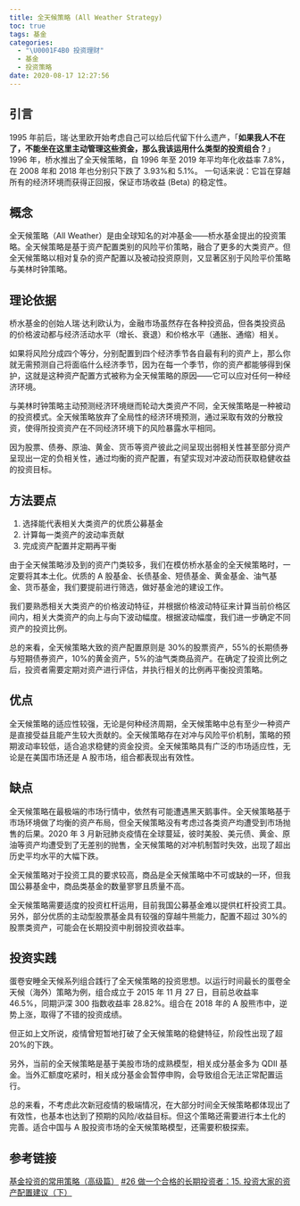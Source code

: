 ```yaml
---
title: 全天候策略 (All Weather Strategy)
toc: true
tags: 基金
categories:
  - "\U0001F4B0 投资理财"
  - 基金
  - 投资策略
date: 2020-08-17 12:27:56
---
```

## 引言
1995 年前后，瑞·达里欧开始考虑自己可以给后代留下什么遗产，「**如果我人不在了，不能坐在这里主动管理这些资金，那么我该运用什么类型的投资组合？**」1996 年，桥水推出了全天候策略，自 1996 年至 2019 年平均年化收益率 7.8%，在 2008 年和 2018 年也分别只下跌了 3.93%和 5.1%。
一句话来说：它旨在穿越所有的经济环境而获得正回报，保证市场收益 (Beta) 的稳定性。
## 概念

全天候策略（All Weather）是由全球知名的对冲基金——桥水基金提出的投资策略。全天候策略是基于资产配置类别的风险平价策略，融合了更多的大类资产。但全天候策略以相对复杂的资产配置以及被动投资原则，又显著区别于风险平价策略与美林时钟策略。

## 理论依据 

桥水基金的创始人瑞·达利欧认为，金融市场虽然存在各种投资品，但各类投资品的价格波动都与经济活动水平（增长、衰退）和价格水平（通胀、通缩）相关。

如果将风险分成四个等分，分别配置到四个经济季节各自最有利的资产上，那么你就无需预测自己将面临什么经济季节，因为在每一个季节，你的资产都能够得到保护，这就是这种资产配置方式被称为全天候策略的原因——它可以应对任何一种经济环境。

与美林时钟策略主动预测经济环境继而轮动大类资产不同，全天候策略是一种被动的投资模式。全天候策略放弃了全局性的经济环境预测，通过采取有效的分散投资，使得所投资资产在不同经济环境下的风险暴露水平相同。

因为股票、债券、原油、黄金、货币等资产彼此之间呈现出弱相关性甚至部分资产呈现出一定的负相关性，通过均衡的资产配置，有望实现对冲波动而获取稳健收益的投资目标。

## 方法要点

1. 选择能代表相关大类资产的优质公募基金
2. 计算每一类资产的波动率贡献
3. 完成资产配置并定期再平衡

由于全天候策略涉及到的资产门类较多，我们在模仿桥水基金的全天候策略时，一定要将其本土化。优质的 A 股基金、长债基金、短债基金、黄金基金、油气基金、货币基金，我们要提前进行筛选，做好基金池的建设工作。

我们要熟悉相关大类资产的价格波动特征，并根据价格波动特征来计算当前价格区间内，相关大类资产的向上与向下波动幅度。根据波动幅度，我们进一步确定不同资产的投资比例。

总的来看，全天候策略大致的资产配置原则是 30%的股票资产，55%的长期债券与短期债券资产，10%的黄金资产，5%的油气类商品资产。在确定了投资比例之后，投资者需要定期对资产进行评估，并执行相关的比例再平衡投资策略。

## 优点 

全天候策略的适应性较强，无论是何种经济周期，全天候策略中总有至少一种资产是直接受益且能产生较大贡献的。全天候策略存在对冲与风险平价机制，策略的预期波动率较低，适合追求稳健的资金投资。全天候策略具有广泛的市场适应性，无论是在美国市场还是 A 股市场，组合都表现出有效性。

## 缺点 

全天候策略在最极端的市场行情中，依然有可能遭遇黑天鹅事件。全天候策略基于市场环境做了均衡的资产布局，但全天候策略没有考虑过各类资产均遭受到市场抛售的后果。2020 年 3 月新冠肺炎疫情在全球蔓延，彼时美股、美元债、黄金、原油等资产均遭受到了无差别的抛售，全天候策略的对冲机制暂时失效，出现了超出历史平均水平的大幅下跌。

全天候策略对于投资工具的要求较高，商品是全天候策略中不可或缺的一环，但我国公募基金中，商品类基金的数量寥寥且质量不高。

全天候策略需要适度的投资杠杆运用，目前我国公募基金难以提供杠杆投资工具。另外，部分优质的主动型股票基金具有较强的穿越牛熊能力，配置不超过 30%的股票类资产，可能会在长期投资中削弱投资收益率。

## 投资实践

蛋卷安睡全天候系列组合践行了全天候策略的投资思想。以运行时间最长的蛋卷全天候（海外）策略为例，组合成立于 2015 年 11 月 27 日，目前总收益率 46.5%，同期沪深 300 指数收益率 28.82%。组合在 2018 年的 A 股熊市中，逆势上涨，取得了不错的投资成绩。

但正如上文所说，疫情曾短暂地打破了全天候策略的稳健特征，阶段性出现了超 20%的下跌。

另外，当前的全天候策略是基于美股市场的成熟模型，相关成分基金多为 QDII 基金。当外汇额度吃紧时，相关成分基金会暂停申购，会导致组合无法正常配置运行。

总的来看，不考虑此次新冠疫情的极端情况，在大部分时间全天候策略都体现出了有效性，也基本也达到了预期的风险/收益目标。但这个策略还需要进行本土化的完善。适合中国与 A 股投资市场的全天候策略模型，还需要积极探索。

## 参考链接
[基金投资的常用策略（高级篇）](https://mp.weixin.qq.com/s/Vhfy6SalnA9pZepbPDz19Q)
[#26 做一个合格的长期投资者：15. 投资大家的资产配置建议（下）](https://mp.weixin.qq.com/s?__biz=MzAxODc5NTg4MQ==&mid=2649865927&idx=1&sn=46f08a89caa9d903d3567b0cf70ee440&chksm=83d5c2c1b4a24bd7f6f77cea60e5fc612001018103d78a9a41a74ad3349607df694feac4be84&scene=178&cur_album_id=1344289702505185281#rd)